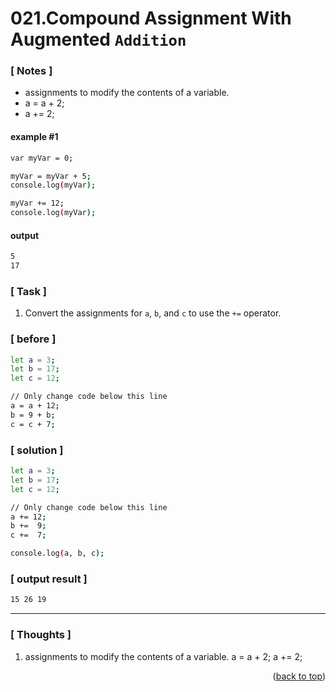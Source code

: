 <a name="topage"></a>

# 021.Compound Assignment With Augmented `Addition`

### [ Notes ]
  * assignments to modify the contents of a variable.
  * a = a + 2;
  * a += 2;

#### example #1

```sh
var myVar = 0;

myVar = myVar + 5;
console.log(myVar);

myVar += 12;
console.log(myVar);
```

#### output
```sh
5
17
```

### [ Task ]
  1. Convert the assignments for `a`, `b`, and `c` to use the `+=` operator.

### [ before ]

```sh
let a = 3;
let b = 17;
let c = 12;

// Only change code below this line
a = a + 12;
b = 9 + b;
c = c + 7;
```

### [ solution ]

```sh
let a = 3;
let b = 17;
let c = 12;

// Only change code below this line
a += 12;
b +=  9;
c +=  7;

console.log(a, b, c);
```

### [ output result ]

```sh
15 26 19
```

-----

### [ Thoughts ]

  1.  assignments to modify the contents of a variable.
      a = a + 2;
      a += 2;

 
<p align="right">(<a href="#topage">back to top</a>)</p>
<br/>
<br/>
